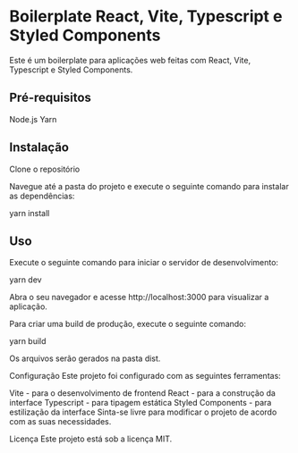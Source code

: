 # Boilerplate React, Vite, Typescript e Styled Components
Este é um boilerplate para aplicações web feitas com React, Vite, Typescript e Styled Components.

## Pré-requisitos
Node.js
Yarn

## Instalação
Clone o repositório

Navegue até a pasta do projeto e execute o seguinte comando para instalar as dependências:

yarn install

## Uso
Execute o seguinte comando para iniciar o servidor de desenvolvimento:

yarn dev

Abra o seu navegador e acesse http://localhost:3000 para visualizar a aplicação.

Para criar uma build de produção, execute o seguinte comando:

yarn build

Os arquivos serão gerados na pasta dist.

Configuração
Este projeto foi configurado com as seguintes ferramentas:

Vite - para o desenvolvimento de frontend
React - para a construção da interface
Typescript - para tipagem estática
Styled Components - para estilização da interface
Sinta-se livre para modificar o projeto de acordo com as suas necessidades.

Licença
Este projeto está sob a licença MIT.
